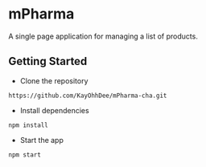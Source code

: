 # mPharma

A single page application for managing a list of products.

## Getting Started

* Clone the repository

```
https://github.com/KayOhhDee/mPharma-cha.git
```

* Install dependencies

```
npm install
```

* Start the app

```
npm start
```